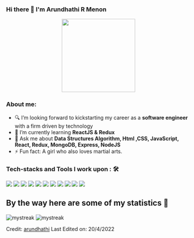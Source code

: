 ### Hi there 👋 I'm Arundhathi R Menon


  
<p align="center">
    <img width="200" src="https://camo.githubusercontent.com/6f5e3ead776bc722fbfc3da2c8b1454a7a5f27a07b34c0ced075f90a6c25a3be/68747470733a2f2f6d69726f2e6d656469756d2e636f6d2f6d61782f313630302f302a4b32574c4d5445784c79696461374f522e676966">
</p>

### About me: 


- 🔍 I’m looking forward to kickstarting my career as a <strong>software engineer</strong> with a firm driven by technology 
- 🌱 I’m currently learning <strong>ReactJS & Redux</strong>
- 💬 Ask me about <strong>Data Structures Algorithm, Html ,CSS, JavaScript, React, Redux, MongoDB, Express, NodeJS</strong>
- ⚡ Fun fact: A girl who also loves martial arts.

### Tech-stacks and Tools I work upon : 🛠
	 
 <img src="https://img.shields.io/badge/html5%20-%23E34F26.svg?&style=for-the-badge&logo=html5&logoColor=white"/> <img src="https://img.shields.io/badge/css3%20-%231572B6.svg?&style=for-the-badge&logo=css3&logoColor=white"/> <img src="https://img.shields.io/badge/javascript%20-sandybrown?&style=for-the-badge&logo=javascript&logoColor=white"/> <img src="https://img.shields.io/badge/react%20-%2320232a.svg?&style=for-the-badge&logo=react&logoColor=%2361DAFB"/> <img src="https://img.shields.io/badge/redux%20-%2320232a.svg?&style=for-the-badge&logo=redux&logoColor=%2361DAFB"/> <img src="http://img.shields.io/badge/-Express.js%20-green?style=for-the-badge&logo=Express.js&logoColor=white"/> <img src="http://img.shields.io/badge/-Node.js%20-white?style=for-the-badge&logo=Node.js&logoColor=green"/>  <img src="http://img.shields.io/badge/-Mongodb%20-%23323330.svg?style=for-the-badge&logo=Mongodb&logoColor=green"> <img src="https://img.shields.io/badge/postman%20-orange?&style=for-the-badge&logo=postman&logoColor=white"/> <img src="https://img.shields.io/badge/github%20-white?&style=for-the-badge&logo=github&logoColor=black"/>
 <img src="http://img.shields.io/badge/-VS%20Code-000000?style=for-the-badge&logo=Visual-studio-code&logoColor=blue"/>





## By the way here are some of my statistics 🚀
<!-- ![Arundhathi's github stats](https://github-readme-stats.vercel.app/api?username=arundhathi6&show_icons=true&theme=tokyonight) -->
<!-- <img src="https://github-readme-streak-stats.herokuapp.com/?user=arundhathi6&theme=tokyonight" alt="mystreak"/> -->
<img  align="center" src="https://github-readme-stats.vercel.app/api?username=arundhathi6&show_icons=true&theme=tokyonight" alt="mystreak"/>
<img  align="center" src="https://github-readme-stats.vercel.app/api/top-langs/?username=arundhathi6&theme=tokyonight&layout=compact" alt="mystreak"/>
<!-- ![Arundhathi's Top Langs](https://github-readme-stats.vercel.app/api/top-langs/?username=arundhathi6&theme=tokyonight&layout=compact) -->

<br>

Credit: [arundhathi](https://github.com/arundhathi6)
Last Edited on: 20/4/2022


